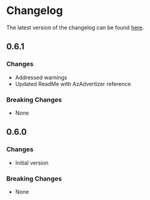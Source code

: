 # Changelog

The latest version of the changelog can be found [here](https://github.com/Azure/bicep-registry-modules/blob/main/avm/res/container-instance/container-group/CHANGELOG.md).

## 0.6.1

### Changes

- Addressed warnings
- Updated ReadMe with AzAdvertizer reference

### Breaking Changes

- None

## 0.6.0

### Changes

- Initial version

### Breaking Changes

- None
